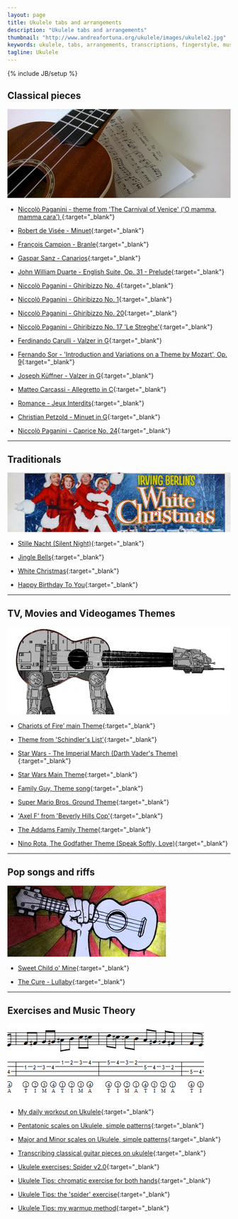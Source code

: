 ```yaml
---
layout: page
title: Ukulele tabs and arrangements
description: "Ukulele tabs and arrangements"
thumbnail: "http://www.andreafortuna.org/ukulele/images/ukulele2.jpg"
keywords: ukulele, tabs, arrangements, transcriptions, fingerstyle, music
tagline: Ukulele
---
```

{% include JB/setup %}

<a name="classicalpieces"></a>

Classical pieces
--

![Transcriptions](/ukulele/images/transcriptions.jpg)

- [Niccolò Paganini - theme from 'The Carnival of Venice' ('O mamma, mamma cara') ](http://www.andreafortuna.org/ukulele/2016/01/25/niccolo-paganini-the-carnival-of-venice/){:target="_blank"}

- [Robert de Visée - Minuet](http://www.andreafortuna.org/ukulele/2016/01/11/robert-de-visee-menuet/){:target="_blank"}

- [François Campion - Branle](http://www.andreafortuna.org/ukulele/2016/01/05/francois-campion-branle/){:target="_blank"}

- [Gaspar Sanz - Canarios](http://www.andreafortuna.org/ukulele/2015/12/02/gaspar-sanz-canarios/){:target="_blank"}

- [John William Duarte - English Suite, Op. 31 - Prelude](http://www.andreafortuna.org/ukulele/2015/10/26/john-duarte-english-suite/){:target="_blank"}

- [Niccolò Paganini - Ghiribizzo No. 4](http://www.andreafortuna.org/ukulele/2015/05/25/paganini-ghiribizzo-no-4/){:target="_blank"}

- [Niccolò Paganini - Ghiribizzo No. 1](http://www.andreafortuna.org/ukulele/2015/05/28/paganini-ghiribizzo-no-1/){:target="_blank"}

- [Niccolò Paganini - Ghiribizzo No. 20](http://www.andreafortuna.org/ukulele/2015/06/13/paganini-ghiribizzo-no-20/){:target="_blank"}

- [Niccolò Paganini - Ghiribizzo No. 17 'Le Streghe'](http://www.andreafortuna.org/ukulele/2015/06/30/paganini-ghiribizzo-no-17-le-streghe/){:target="_blank"}

- [Ferdinando Carulli - Valzer in G](http://www.andreafortuna.org/ukulele/2015/07/25/ferdinando_carulli_valzer_g/){:target="_blank"}

- [Fernando Sor - 'Introduction and Variations on a Theme by Mozart', Op. 9](http://www.andreafortuna.org/ukulele/2015/08/01/fernando-sor-op9/){:target="_blank"}

- [Joseph Küffner - Valzer in G](http://www.andreafortuna.org/ukulele/2015/08/06/joseph_kuffner_valzer_g/){:target="_blank"}

- [Matteo Carcassi - Allegretto in C](http://www.andreafortuna.org/ukulele/2015/08/26/matteo_carcassi_andantino_in_c/){:target="_blank"}

- [Romance - Jeux Interdits](http://www.andreafortuna.org/ukulele/2015/09/01/romance-jeux-interdits/){:target="_blank"}

- [Christian Petzold - Minuet in G](http://www.andreafortuna.org/ukulele/2015/09/28/christian_petzold_minuet_in_g/){:target="_blank"}

- [Niccolò Paganini - Caprice No. 24](http://www.andreafortuna.org/ukulele/2015/10/21/short-tunes-on-ukulele-caprice-no-24){:target="_blank"}




<hr> 

<a name="traditionals"></a>

Traditionals
--

![White Christmas](/ukulele/images/whitechristmascover.jpg)

- [Stille Nacht (Silent Night)](http://www.andreafortuna.org/ukulele/2015/12/15/christmas-ukulele-silent-night-stille-nacht/){:target="_blank"}

- [Jingle Bells](http://www.andreafortuna.org/ukulele/2015/12/24/christmas-ukulele-jingle-bells/){:target="_blank"}

- [White Christmas](http://www.andreafortuna.org/ukulele/2015/12/26/christmas-ukulele-white-christmas/){:target="_blank"}

- [Happy Birthday To You](http://www.andreafortuna.org/ukulele/2015/09/14/happy-birthday/){:target="_blank"}

<hr>

<a name="soundtracks"></a>

TV, Movies and Videogames Themes
--

![UkeAtAt](/ukulele/images/imperialmarch.jpg)

- [Chariots of Fire’ main Theme](http://www.andreafortuna.org/ukulele/2016/02/15/vangelis-chariots-of-fire/){:target="_blank"}

- [Theme from 'Schindler's List'](http://www.andreafortuna.org/ukulele/2016/02/08/schindlers-list-theme-on-ukulele/){:target="_blank"}

- [Star Wars - The Imperial March (Darth Vader's Theme)](http://www.andreafortuna.org/ukulele/2015/12/12/imperial-march-on-ukulele/){:target="_blank"}

- [Star Wars Main Theme](http://www.andreafortuna.org/ukulele/2015/12/16/star-wars-main-theme-on-ukulele/){:target="_blank"}

- [Family Guy, Theme song](http://www.andreafortuna.org/ukulele/2015/05/21/familyguy-theme-song-ukulele-cover/){:target="_blank"}

- [Super Mario Bros. Ground Theme](http://www.andreafortuna.org/ukulele/2015/05/13/supermariobros-ukulele-cover/){:target="_blank"}

- ['Axel F' from 'Beverly Hills Cop'](http://www.andreafortuna.org/ukulele/2015/10/05/short-tunes-on-ukulele-axel-f/){:target="_blank"}

- [The Addams Family Theme](http://www.andreafortuna.org/ukulele/2015/10/31/the-addams-family-theme/){:target="_blank"}

- [Nino Rota, The Godfather Theme (Speak Softly, Love)](http://www.andreafortuna.org/ukulele/2015/11/17/the-godfather-love-theme-ukulele/){:target="_blank"}


<hr>

<a name="pop"></a>

Pop songs and riffs
--

![Riffs](/ukulele/images/riffs.jpg)

- [Sweet Child o' Mine](http://www.andreafortuna.org/ukulele/2015/06/11/riffs-on-ukulele-sweet-child-o-mine/){:target="_blank"}

- [The Cure - Lullaby](http://www.andreafortuna.org/ukulele/2015/11/09/short-covers-on-ukulele-the-cure-lullaby/){:target="_blank"}


<hr>

<a name="tips"></a>

Exercises and Music Theory
--

![Tips](/ukulele/images/tima.png)

- [My daily workout on Ukulele](http://www.andreafortuna.org/ukulele/2016/02/01/ukulele-my-daily-workout/){:target="_blank"}

- [Pentatonic scales on Ukulele, simple patterns](http://www.andreafortuna.org/ukulele/2016/01/18/pentatonic-scales-patterns/){:target="_blank"}
 
- [Major and Minor scales on Ukulele, simple patterns](http://www.andreafortuna.org/ukulele/2015/12/10/major-minor-scales-patterns/){:target="_blank"}
 
- [Transcribing classical guitar pieces on ukulele](/ukulele/2015/07/06/transcriptions-from-guitar/){:target="_blank"}

- [Ukulele exercises: Spider v2.0](/ukulele/2015/06/23/ukulele-spider-exercise-v2/){:target="_blank"}

- [Ukulele Tips: chromatic exercise for both hands](/ukulele/2015/06/06/ukulele-chromatic-exercises/){:target="_blank"}

- [Ukulele Tips: the 'spider' exercise](/ukulele/2015/05/19/ukulele-spider-pattern/){:target="_blank"}

- [Ukulele Tips: my warmup method](/ukulele/2015/05/09/ukulele-warmup-patterns/){:target="_blank"}
